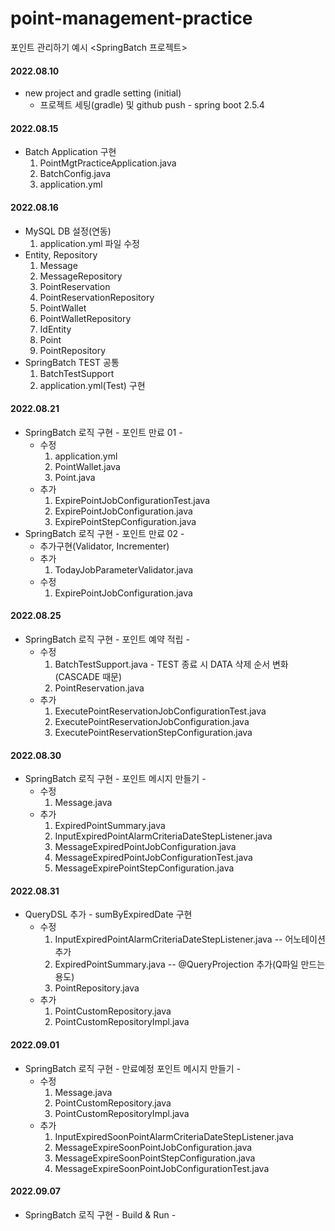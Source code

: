 # point-management-practice
포인트 관리하기 예시 <SpringBatch 프로젝트>

#### 2022.08.10 
+ new project and gradle setting (initial)
    + 프로젝트 세팅(gradle) 및 github push - spring boot 2.5.4
#### 2022.08.15
+ Batch Application 구현
  1. PointMgtPracticeApplication.java
  2. BatchConfig.java
  3. application.yml
#### 2022.08.16
+ MySQL DB 설정(연동)
  1. application.yml 파일 수정
+ Entity, Repository
  1. Message
  2. MessageRepository
  3. PointReservation
  4. PointReservationRepository
  5. PointWallet
  6. PointWalletRepository
  7. IdEntity
  8. Point
  9. PointRepository
+ SpringBatch TEST 공통
  1. BatchTestSupport
  2. application.yml(Test) 구현
#### 2022.08.21
+ SpringBatch 로직 구현 - 포인트 만료 01 -
  + 수정
    1. application.yml
    2. PointWallet.java
    3. Point.java
  + 추가
    1. ExpirePointJobConfigurationTest.java
    2. ExpirePointJobConfiguration.java
    3. ExpirePointStepConfiguration.java
+ SpringBatch 로직 구현 - 포인트 만료 02 -
  + 추가구현(Validator, Incrementer)
  + 추가
    1. TodayJobParameterValidator.java
  + 수정
    1. ExpirePointJobConfiguration.java
#### 2022.08.25
+ SpringBatch 로직 구현 - 포인트 예약 적립 -
  + 수정
    1. BatchTestSupport.java - TEST 종료 시 DATA 삭제 순서 변화(CASCADE 때문)
    2. PointReservation.java
  + 추가
    1. ExecutePointReservationJobConfigurationTest.java
    2. ExecutePointReservationJobConfiguration.java
    3. ExecutePointReservationStepConfiguration.java
#### 2022.08.30
+ SpringBatch 로직 구현 - 포인트 메시지 만들기 -
  + 수정
    1. Message.java
  + 추가
    1. ExpiredPointSummary.java
    2. InputExpiredPointAlarmCriteriaDateStepListener.java
    3. MessageExpiredPointJobConfiguration.java
    4. MessageExpiredPointJobConfigurationTest.java
    5. MessageExpirePointStepConfiguration.java
#### 2022.08.31
+ QueryDSL 추가 - sumByExpiredDate 구현
  + 수정
    1. InputExpiredPointAlarmCriteriaDateStepListener.java -- 어노테이션 추가
    2. ExpiredPointSummary.java -- @QueryProjection 추가(Q파일 만드는 용도)
    3. PointRepository.java 
  + 추가
    1. PointCustomRepository.java
    2. PointCustomRepositoryImpl.java
#### 2022.09.01
+ SpringBatch 로직 구현 - 만료예정 포인트 메시지 만들기 -
  + 수정
    1. Message.java
    2. PointCustomRepository.java
    3. PointCustomRepositoryImpl.java
  + 추가
    1. InputExpiredSoonPointAlarmCriteriaDateStepListener.java
    2. MessageExpireSoonPointJobConfiguration.java
    3. MessageExpireSoonPointStepConfiguration.java
    4. MessageExpireSoonPointJobConfigurationTest.java
#### 2022.09.07
+ SpringBatch 로직 구현 - Build & Run -
  